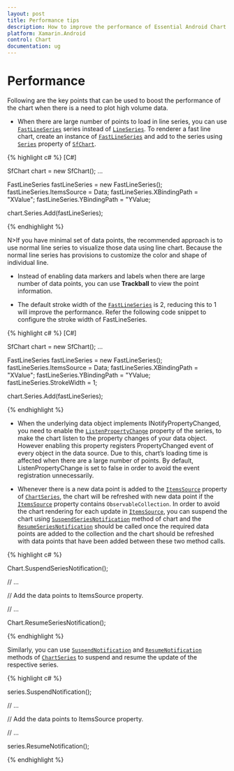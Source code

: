 ```yaml
---
layout: post
title: Performance tips
description: How to improve the performance of Essential Android Chart
platform: Xamarin.Android
control: Chart
documentation: ug
---
```


# Performance

Following are the key points that can be used to boost the performance of the chart when there is a need to plot high volume data.

* When there are large number of points to load in line series, you can use [`FastLineSeries`](http://help.syncfusion.com/cr/cref_files/xamarin-android/sfchart/Syncfusion.SfChart.Android~Com.Syncfusion.Charts.FastLineSeries.html) series instead of [`LineSeries`](http://help.syncfusion.com/cr/cref_files/xamarin-android/sfchart/Syncfusion.SfChart.Android~Com.Syncfusion.Charts.LineSeries.html). To renderer a fast line chart, create an instance of [`FastLineSeries`](http://help.syncfusion.com/cr/cref_files/xamarin-android/sfchart/Syncfusion.SfChart.Android~Com.Syncfusion.Charts.FastLineSeries.html) and add to the series using [`Series`](http://help.syncfusion.com/cr/cref_files/xamarin-android/sfchart/Syncfusion.SfChart.Android~Com.Syncfusion.Charts.ChartSeries.html) property of [`SfChart`](http://help.syncfusion.com/cr/cref_files/xamarin-android/sfchart/Syncfusion.SfChart.Android~Com.Syncfusion.Charts.SfChart.html).

{% highlight c# %} 
[C#]

SfChart chart = new SfChart();
...

FastLineSeries fastLineSeries = new FastLineSeries();
fastLineSeries.ItemsSource = Data;
fastLineSeries.XBindingPath = "XValue";
fastLineSeries.YBindingPath = "YValue;

chart.Series.Add(fastLineSeries);

{% endhighlight %}

N>If you have minimal set of data points, the recommended approach is to use normal line series to visualize those data using line chart. Because the normal line series has provisions to customize the color and shape of individual line.

* Instead of enabling data markers and labels when there are large number of data points, you can use **Trackball** to view the point information.

* The default stroke width of the [`FastLineSeries`](https://help.syncfusion.com/cr/cref_files/xamarin-android/sfchart/Syncfusion.SfChart.Android~Com.Syncfusion.Charts.FastLineSeries.html) is 2, reducing this to 1 will improve the performance. Refer the following code snippet to configure the stroke width of FastLineSeries.

{% highlight c# %} 
[C#]

SfChart chart = new SfChart();
...

FastLineSeries fastLineSeries = new FastLineSeries();
fastLineSeries.ItemsSource = Data;
fastLineSeries.XBindingPath = "XValue";
fastLineSeries.YBindingPath = "YValue;
fastLineSeries.StrokeWidth = 1;

chart.Series.Add(fastLineSeries);

{% endhighlight %}

* When the underlying data object implements INotifyPropertyChanged, you need to enable the [`ListenPropertyChange`](https://help.syncfusion.com/cr/cref_files/xamarin-android/sfchart/Syncfusion.SfChart.Android~Com.Syncfusion.Charts.ChartSeries~ListenPropertyChange.html) property of the series, to make the chart listen to the property changes of your data object. However enabling this property registers PropertyChanged event of every object in the data source. Due to this, chart’s loading time is affected when there are a large number of points. By default, ListenPropertyChange is set to false in order to avoid the event registration unnecessarily.

* Whenever there is a new data point is added to the [`ItemsSource`](https://help.syncfusion.com/cr/cref_files/xamarin-android/sfchart/Syncfusion.SfChart.Android~Com.Syncfusion.Charts.ChartSeries~ItemsSource.html) property of [`ChartSeries`](https://help.syncfusion.com/cr/cref_files/xamarin-android/sfchart/Syncfusion.SfChart.Android~Com.Syncfusion.Charts.ChartSeries.html), the chart will be refreshed with new data point if the [`ItemsSource`](https://help.syncfusion.com/cr/cref_files/xamarin-android/sfchart/Syncfusion.SfChart.Android~Com.Syncfusion.Charts.ChartSeries~ItemsSource.html) property contains `ObservableCollection`. In order to avoid the chart rendering for each update in [`ItemsSource`](https://help.syncfusion.com/cr/cref_files/xamarin-android/sfchart/Syncfusion.SfChart.Android~Com.Syncfusion.Charts.ChartSeries~ItemsSource.html), you can suspend the chart using [`SuspendSeriesNotification`](https://help.syncfusion.com/cr/cref_files/xamarin-android/sfchart/Syncfusion.SfChart.Android~Com.Syncfusion.Charts.ChartBase~SuspendSeriesNotification.html) method of chart and the  [`ResumeSeriesNotification`](https://help.syncfusion.com/cr/cref_files/xamarin-android/sfchart/Syncfusion.SfChart.Android~Com.Syncfusion.Charts.ChartBase~ResumeSeriesNotification.html) should be called once the required data points are added to the collection and the chart should be refreshed with data points that have been added between these two method calls.

{% highlight c# %}

Chart.SuspendSeriesNotification();

// ...

// Add the data points to ItemsSource property.

// ...

Chart.ResumeSeriesNotification();

{% endhighlight %}

Similarly, you can use [`SuspendNotification`](https://help.syncfusion.com/cr/cref_files/xamarin-android/sfchart/Syncfusion.SfChart.Android~Com.Syncfusion.Charts.ChartSeries~SuspendNotification.html) and [`ResumeNotification`](https://help.syncfusion.com/cr/cref_files/xamarin-android/sfchart/Syncfusion.SfChart.Android~Com.Syncfusion.Charts.ChartSeries~ResumeNotification.html) methods of [`ChartSeries`](https://help.syncfusion.com/cr/cref_files/xamarin-android/sfchart/Syncfusion.SfChart.Android~Com.Syncfusion.Charts.ChartSeries.html) to suspend and resume the update of the respective series.

{% highlight c# %}

series.SuspendNotification();

// ...

// Add the data points to ItemsSource property.

// ...

series.ResumeNotification();

{% endhighlight %}

